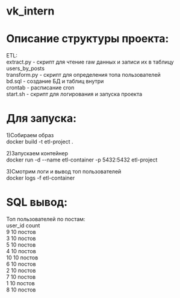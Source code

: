 # vk_intern
# Описание структуры проекта:
ETL:    
  extract.py - скрипт для чтение raw данных и записи их в таблицу users_by_posts    
  transform.py - скрипт для определения топа пользователей     
bd.sql - создание БД и таблиц внутри    
crontab - расписание cron    
start.sh - скрипт для логирования и запуска проекта    

# Для запуска:    
1)Собираем образ    
docker build -t etl-project .    

2)Запускаем контейнер   
docker run -d --name etl-container -p 5432:5432 etl-project    

3)Смотрим логи и вывод топ пользователей    
docker logs -f etl-container    

# SQL вывод:
Топ пользователей по постам:    
user_id count    
9 10 постов    
3 10 постов    
5 10 постов    
4 10 постов    
10 10 постов    
6 10 постов    
2 10 постов    
7 10 постов    
1 10 постов    
8 10 постов    
